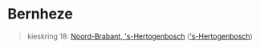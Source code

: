 # Bernheze 
> kieskring 18:  [Noord-Brabant, 's-Hertogenbosch](../) (['s-Hertogenbosch](../'s-Hertogenbosch))